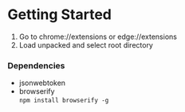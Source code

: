 # Getting Started
1. Go to chrome://extensions or edge://extensions  
1. Load unpacked and select root directory  

### Dependencies
- jsonwebtoken  
- browserify  
`npm install browserify -g`
